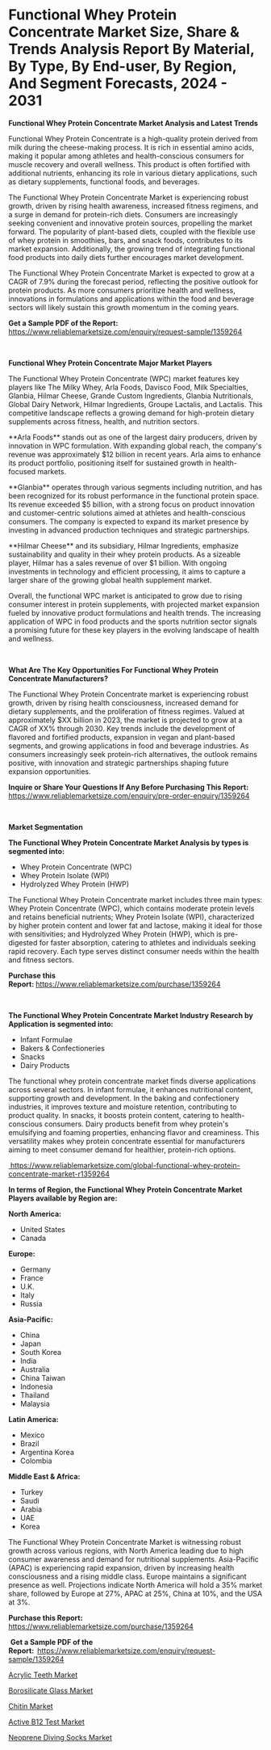 <p><h1>Functional Whey Protein Concentrate Market Size, Share & Trends Analysis Report By Material, By Type, By End-user, By Region, And Segment Forecasts, 2024 - 2031</h1></p><p><strong>Functional Whey Protein Concentrate Market Analysis and Latest Trends</strong></p>
<p><p>Functional Whey Protein Concentrate is a high-quality protein derived from milk during the cheese-making process. It is rich in essential amino acids, making it popular among athletes and health-conscious consumers for muscle recovery and overall wellness. This product is often fortified with additional nutrients, enhancing its role in various dietary applications, such as dietary supplements, functional foods, and beverages.</p><p>The Functional Whey Protein Concentrate Market is experiencing robust growth, driven by rising health awareness, increased fitness regimens, and a surge in demand for protein-rich diets. Consumers are increasingly seeking convenient and innovative protein sources, propelling the market forward. The popularity of plant-based diets, coupled with the flexible use of whey protein in smoothies, bars, and snack foods, contributes to its market expansion. Additionally, the growing trend of integrating functional food products into daily diets further encourages market development.</p><p>The Functional Whey Protein Concentrate Market is expected to grow at a CAGR of 7.9% during the forecast period, reflecting the positive outlook for protein products. As more consumers prioritize health and wellness, innovations in formulations and applications within the food and beverage sectors will likely sustain this growth momentum in the coming years.</p></p>
<p><strong>Get a Sample PDF of the Report:&nbsp;</strong> <a href="https://www.reliablemarketsize.com/enquiry/request-sample/1359264">https://www.reliablemarketsize.com/enquiry/request-sample/1359264</a></p>
<p>&nbsp;</p>
<p><strong>Functional Whey Protein Concentrate Major Market Players</strong></p>
<p><p>The Functional Whey Protein Concentrate (WPC) market features key players like The Milky Whey, Arla Foods, Davisco Food, Milk Specialties, Glanbia, Hilmar Cheese, Grande Custom Ingredients, Glanbia Nutritionals, Global Dairy Network, Hilmar Ingredients, Groupe Lactalis, and Lactalis. This competitive landscape reflects a growing demand for high-protein dietary supplements across fitness, health, and nutrition sectors.</p><p>**Arla Foods** stands out as one of the largest dairy producers, driven by innovation in WPC formulation. With expanding global reach, the company's revenue was approximately $12 billion in recent years. Arla aims to enhance its product portfolio, positioning itself for sustained growth in health-focused markets.</p><p>**Glanbia** operates through various segments including nutrition, and has been recognized for its robust performance in the functional protein space. Its revenue exceeded $5 billion, with a strong focus on product innovation and customer-centric solutions aimed at athletes and health-conscious consumers. The company is expected to expand its market presence by investing in advanced production techniques and strategic partnerships.</p><p>**Hilmar Cheese** and its subsidiary, Hilmar Ingredients, emphasize sustainability and quality in their whey protein products. As a sizeable player, Hilmar has a sales revenue of over $1 billion. With ongoing investments in technology and efficient processing, it aims to capture a larger share of the growing global health supplement market.</p><p>Overall, the functional WPC market is anticipated to grow due to rising consumer interest in protein supplements, with projected market expansion fueled by innovative product formulations and health trends. The increasing application of WPC in food products and the sports nutrition sector signals a promising future for these key players in the evolving landscape of health and wellness.</p></p>
<p>&nbsp;</p>
<p><strong>What Are The Key Opportunities For Functional Whey Protein Concentrate Manufacturers?</strong></p>
<p><p>The Functional Whey Protein Concentrate market is experiencing robust growth, driven by rising health consciousness, increased demand for dietary supplements, and the proliferation of fitness regimes. Valued at approximately $XX billion in 2023, the market is projected to grow at a CAGR of XX% through 2030. Key trends include the development of flavored and fortified products, expansion in vegan and plant-based segments, and growing applications in food and beverage industries. As consumers increasingly seek protein-rich alternatives, the outlook remains positive, with innovation and strategic partnerships shaping future expansion opportunities.</p></p>
<p><strong>Inquire or Share Your Questions If Any Before Purchasing This Report:</strong> <a href="https://www.reliablemarketsize.com/enquiry/pre-order-enquiry/1359264">https://www.reliablemarketsize.com/enquiry/pre-order-enquiry/1359264</a></p>
<p>&nbsp;</p>
<p><strong>Market Segmentation</strong></p>
<p><strong>The Functional Whey Protein Concentrate Market Analysis by types is segmented into:</strong></p>
<p><ul><li>Whey Protein Concentrate (WPC)</li><li>Whey Protein Isolate (WPI)</li><li>Hydrolyzed Whey Protein (HWP)</li></ul></p>
<p><p>The Functional Whey Protein Concentrate market includes three main types: Whey Protein Concentrate (WPC), which contains moderate protein levels and retains beneficial nutrients; Whey Protein Isolate (WPI), characterized by higher protein content and lower fat and lactose, making it ideal for those with sensitivities; and Hydrolyzed Whey Protein (HWP), which is pre-digested for faster absorption, catering to athletes and individuals seeking rapid recovery. Each type serves distinct consumer needs within the health and fitness sectors.</p></p>
<p><strong>Purchase this Report:&nbsp;</strong><a href="https://www.reliablemarketsize.com/purchase/1359264">https://www.reliablemarketsize.com/purchase/1359264</a></p>
<p>&nbsp;</p>
<p><strong>The Functional Whey Protein Concentrate Market Industry Research by Application is segmented into:</strong></p>
<p><ul><li>Infant Formulae</li><li>Bakers & Confectioneries</li><li>Snacks</li><li>Dairy Products</li></ul></p>
<p><p>The functional whey protein concentrate market finds diverse applications across several sectors. In infant formulae, it enhances nutritional content, supporting growth and development. In the baking and confectionery industries, it improves texture and moisture retention, contributing to product quality. In snacks, it boosts protein content, catering to health-conscious consumers. Dairy products benefit from whey protein's emulsifying and foaming properties, enhancing flavor and creaminess. This versatility makes whey protein concentrate essential for manufacturers aiming to meet consumer demand for healthier, protein-rich options.</p></p>
<p><a href="https://www.reliablemarketsize.com/global-functional-whey-protein-concentrate-market-r1359264">&nbsp;https://www.reliablemarketsize.com/global-functional-whey-protein-concentrate-market-r1359264</a></p>
<p><strong>In terms of Region, the Functional Whey Protein Concentrate Market Players available by Region are:</strong></p>
<p>
    <p> <strong> North America: </strong>
        <ul>
            <li>United States</li>
            <li>Canada</li>
        </ul>
        </p> 
    <p> <strong> Europe: </strong>
        <ul>
            <li>Germany</li>
            <li>France</li>
            <li>U.K.</li>
            <li>Italy</li>
            <li>Russia</li>
        </ul>
        </p> 
    <p> <strong> Asia-Pacific: </strong>
        <ul>
            <li>China</li>
            <li>Japan</li>
            <li>South Korea</li>
            <li>India</li>
            <li>Australia</li>
            <li>China Taiwan</li>
            <li>Indonesia</li>
            <li>Thailand</li>
            <li>Malaysia</li>
        </ul>
        </p> 
    <p> <strong> Latin America: </strong>
        <ul>
            <li>Mexico</li>
            <li>Brazil</li>
            <li>Argentina Korea</li>
            <li>Colombia</li>
        </ul>
        </p> 
    <p> <strong> Middle East & Africa: </strong>
        <ul>
            <li>Turkey</li>
            <li>Saudi</li>
            <li>Arabia</li>
            <li>UAE</li>
            <li>Korea</li>
        </ul>
    </p>
    </p>
<p><p>The Functional Whey Protein Concentrate Market is witnessing robust growth across various regions, with North America leading due to high consumer awareness and demand for nutritional supplements. Asia-Pacific (APAC) is experiencing rapid expansion, driven by increasing health consciousness and a rising middle class. Europe maintains a significant presence as well. Projections indicate North America will hold a 35% market share, followed by Europe at 27%, APAC at 25%, China at 10%, and the USA at 3%.</p></p>
<p><strong>Purchase this Report: </strong><a href="https://www.reliablemarketsize.com/purchase/1359264">https://www.reliablemarketsize.com/purchase/1359264</a></p>
<p>&nbsp;<strong>Get a Sample PDF of the Report:&nbsp;&nbsp;</strong><a href="https://www.reliablemarketsize.com/enquiry/request-sample/1359264">https://www.reliablemarketsize.com/enquiry/request-sample/1359264</a></p>
<p><strong></strong></p>
<p><p><a href="https://www.linkedin.com/pulse/unlocking-growth-potential-market-strategic-analysis-acrylic-zmk9c?trackingId=W8Olkb9pSZ6gB64eX3Wa6w%3D%3D">Acrylic Teeth Market</a></p><p><a href="https://issuu.com/reportprime-2/docs/borosilicate-glass-market-size-2030_7d3f15bd89b0b2">Borosilicate Glass Market</a></p><p><a href="https://issuu.com/reportprime-2/docs/chitin-market-size-2030.pptx_0ee704ccf105a6">Chitin Market</a></p><p><a href="https://www.linkedin.com/pulse/active-b12-test-market-research-report-includes-analysis-size-tpskc?trackingId=wrDL4CZrTV%2BLNyGj5deWKQ%3D%3D">Active B12 Test Market</a></p><p><a href="https://www.linkedin.com/pulse/neoprene-diving-socks-market-insights-products-regional-analysis-zquze?trackingId=QeIBodGrQ8GIR0Zgimx68A%3D%3D">Neoprene Diving Socks Market</a></p></p>